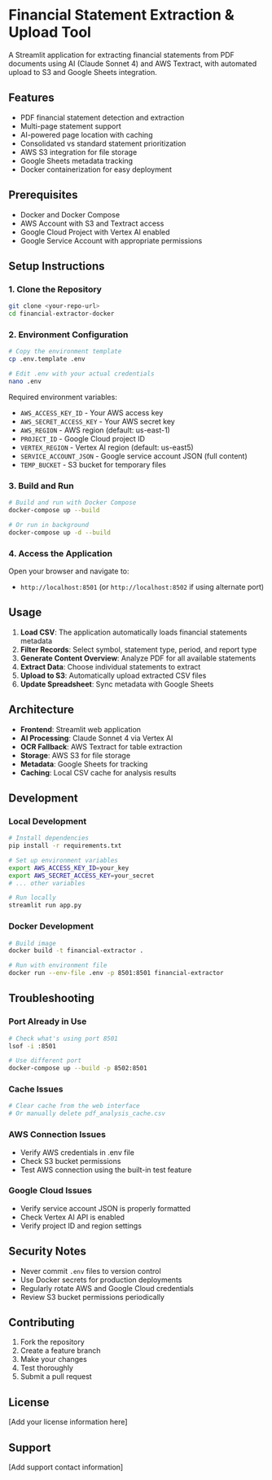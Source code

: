 # Financial Statement Extraction & Upload Tool

A Streamlit application for extracting financial statements from PDF documents using AI (Claude Sonnet 4) and AWS Textract, with automated upload to S3 and Google Sheets integration.

## Features

- PDF financial statement detection and extraction
- Multi-page statement support
- AI-powered page location with caching
- Consolidated vs standard statement prioritization
- AWS S3 integration for file storage
- Google Sheets metadata tracking
- Docker containerization for easy deployment

## Prerequisites

- Docker and Docker Compose
- AWS Account with S3 and Textract access
- Google Cloud Project with Vertex AI enabled
- Google Service Account with appropriate permissions

## Setup Instructions

### 1. Clone the Repository

```bash
git clone <your-repo-url>
cd financial-extractor-docker
```

### 2. Environment Configuration

```bash
# Copy the environment template
cp .env.template .env

# Edit .env with your actual credentials
nano .env
```

Required environment variables:
- `AWS_ACCESS_KEY_ID` - Your AWS access key
- `AWS_SECRET_ACCESS_KEY` - Your AWS secret key
- `AWS_REGION` - AWS region (default: us-east-1)
- `PROJECT_ID` - Google Cloud project ID
- `VERTEX_REGION` - Vertex AI region (default: us-east5)
- `SERVICE_ACCOUNT_JSON` - Google service account JSON (full content)
- `TEMP_BUCKET` - S3 bucket for temporary files

### 3. Build and Run

```bash
# Build and run with Docker Compose
docker-compose up --build

# Or run in background
docker-compose up -d --build
```

### 4. Access the Application

Open your browser and navigate to:
- `http://localhost:8501` (or `http://localhost:8502` if using alternate port)

## Usage

1. **Load CSV**: The application automatically loads financial statements metadata
2. **Filter Records**: Select symbol, statement type, period, and report type
3. **Generate Content Overview**: Analyze PDF for all available statements
4. **Extract Data**: Choose individual statements to extract
5. **Upload to S3**: Automatically upload extracted CSV files
6. **Update Spreadsheet**: Sync metadata with Google Sheets

## Architecture

- **Frontend**: Streamlit web application
- **AI Processing**: Claude Sonnet 4 via Vertex AI
- **OCR Fallback**: AWS Textract for table extraction
- **Storage**: AWS S3 for file storage
- **Metadata**: Google Sheets for tracking
- **Caching**: Local CSV cache for analysis results

## Development

### Local Development

```bash
# Install dependencies
pip install -r requirements.txt

# Set up environment variables
export AWS_ACCESS_KEY_ID=your_key
export AWS_SECRET_ACCESS_KEY=your_secret
# ... other variables

# Run locally
streamlit run app.py
```

### Docker Development

```bash
# Build image
docker build -t financial-extractor .

# Run with environment file
docker run --env-file .env -p 8501:8501 financial-extractor
```

## Troubleshooting

### Port Already in Use
```bash
# Check what's using port 8501
lsof -i :8501

# Use different port
docker-compose up --build -p 8502:8501
```

### Cache Issues
```bash
# Clear cache from the web interface
# Or manually delete pdf_analysis_cache.csv
```

### AWS Connection Issues
- Verify AWS credentials in .env file
- Check S3 bucket permissions
- Test AWS connection using the built-in test feature

### Google Cloud Issues
- Verify service account JSON is properly formatted
- Check Vertex AI API is enabled
- Verify project ID and region settings

## Security Notes

- Never commit `.env` files to version control
- Use Docker secrets for production deployments
- Regularly rotate AWS and Google Cloud credentials
- Review S3 bucket permissions periodically

## Contributing

1. Fork the repository
2. Create a feature branch
3. Make your changes
4. Test thoroughly
5. Submit a pull request

## License

[Add your license information here]

## Support

[Add support contact information]

